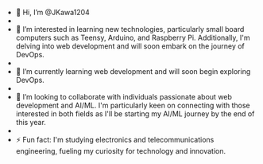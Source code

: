- 👋 Hi, I’m @JKawa1204
- 
- 👀  I’m interested in learning new technologies, particularly small board computers such as Teensy, Arduino, and Raspberry Pi. Additionally, I'm delving into web development and will soon embark on the journey of DevOps.
- 
- 🌱  I’m currently learning web development and will soon begin exploring DevOps.
- 
- 💞️ I’m looking to collaborate with individuals passionate about web development and AI/ML. I'm particularly keen on connecting with those interested in both fields as I'll be starting my AI/ML journey by the end of this year.
- 
- ⚡ Fun fact: I'm studying electronics and telecommunications engineering, fueling my curiosity for technology and innovation.

<!---
JKawa1204/JKawa1204 is a ✨ special ✨ repository because its `README.md` (this file) appears on your GitHub profile.
You can click the Preview link to take a look at your changes.
--->
